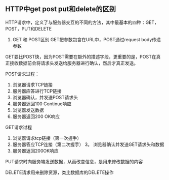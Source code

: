 ## HTTP中get post put和delete的区别

HTTP请求中，定义了与服务器交互的不同的方法，其中最基本的四种：GET，POST，PUT和DELETE

1. GET 和 POST区别
GET把参数包含在URL中，POST通过request body传递参数

GET要比POST快，因为POST需要在额外的描述字段，更重要的是，POST在真正接收数据前会将请求头发送给服务器进行确认，然后才真正发送。

POST请求过程：
1. 浏览器请求TCP链接
2. 服务器应答进行TCP链接
3. 浏览器确认，并发送POST请求头
4. 服务器返回100 Continue响应
5. 浏览器发送数据
6. 服务器返回200 OK响应

GET请求过程
1. 浏览器请求tcp链接（第一次握手）
2. 服务器答应TCP连接（第二次握手）
3。 浏览器确认并发送GET请求头和数据
4. 服务器返回200OK响应

PUT请求时向服务端发送数据，从而改变信息，是用来修改数据的内容

DELETE请求用来删除资源，类比数据库的DELETE操作


